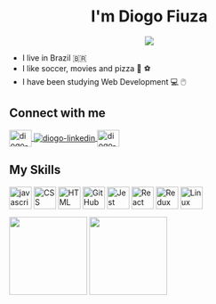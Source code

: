 <p align='center'>
  <h1 align='center'>I'm Diogo Fiuza</h1>
</p>

<p align='center'>
  <img src='https://readme-typing-svg.herokuapp.com?color=%2322D2F7&size=24&center=true&lines=Hi+there!!+%F0%9F%91%8B;Welcome+to+my+GitHub!'/>
</p>

- I live in Brazil 🇧🇷
- I like soccer, movies and pizza 🍕 ⚽
- I have been studying Web Development 💻 🖱️

## Connect with me
<!-- Linkedin -->
<a href="https://www.linkedin.com/in/diogo-fiuza/" target="_blank">
  <img align='center' height="30" width="40" src="https://cdn.jsdelivr.net/gh/devicons/devicon/icons/linkedin/linkedin-original.svg" alt="diogo-linkedin">
</a>
<!--Instagram-->
<a href="https://www.instagram.com/fiuzadiogo/" target="_blank">
  <img align='center' src="https://cdn.exclaimer.com/Handbook%20Images/instagram-icon_32x32.png?_ga=2.112658560.562039471.1630719819-2106938979.1630719819" alt="diogo-linkedin">
</a>
<!-- E-mail -->
<a href="https://mail.google.com/mail/u/0/?tab=rm&ogbl#inbox?compose=CllgCJZZQqxqKjZFSWKlvTlXNLQKlGdlZdvDfnkFsZQDqGDPFZGCmJSThMPmzkJJFgHHclFwKsV" target="_blank">
  <img align='center' height="30" width="40" src="https://cdn.jsdelivr.net/gh/devicons/devicon/icons/google/google-original.svg" alt="diogo-linkedin">
</a>

## My Skills
<!--Fonte: https://devicon.dev/ -->
<img align='center' height="40" width="40" style="max-width: 100%" src="https://cdn.jsdelivr.net/gh/devicons/devicon/icons/javascript/javascript-original.svg" alt="javascript"></img>
<img align='center' height="40" width="40" style="display: inline, max-width: 100%" src="https://cdn.jsdelivr.net/gh/devicons/devicon/icons/css3/css3-original.svg" alt="CSS"></img>
<img align='center' height="40" width="40" style="max-width: 100%" src="https://cdn.jsdelivr.net/gh/devicons/devicon/icons/html5/html5-original.svg" alt="HTML"></img>
<img align='center' height="40" width="40" style="max-width: 100%" src="https://cdn.jsdelivr.net/gh/devicons/devicon/icons/github/github-original.svg" alt="GitHub"></img>
<img align='center' height="40" width="40" style="max-width: 100%" src="https://cdn.jsdelivr.net/gh/devicons/devicon/icons/jest/jest-plain.svg" alt="Jest"></img>
<img align='center' height="40" width="40" style="max-width: 100%" src="https://cdn.jsdelivr.net/gh/devicons/devicon/icons/react/react-original-wordmark.svg" alt="React"></img>
<img align='center' height="40" width="40" style="max-width: 100%" src="https://cdn.jsdelivr.net/gh/devicons/devicon/icons/redux/redux-original.svg" alt="Redux"></img>
<img align='center' height="40" width="40" style="max-width: 100%"  src="https://cdn.jsdelivr.net/gh/devicons/devicon/icons/linux/linux-plain.svg" alt="Linux"></img>

<div>
  <img height="140em" src="https://github-readme-stats.vercel.app/api?username=DiogoFiuza&show_icons=true&theme=dark">
  <img height="140em" src="https://github-readme-stats.vercel.app/api/top-langs/?username=DiogoFiuza&layout=compact&theme=dark">
</div>




<!--
**DiogoFiuza/DiogoFiuza** is a ✨ _special_ ✨ repository because its `README.md` (this file) appears on your GitHub profile.

Here are some ideas to get you started:

- 🔭 I’m currently working on ...
- 🌱 I’m currently learning ...
- 👯 I’m looking to collaborate on ...
- 🤔 I’m looking for help with ...
- 💬 Ask me about ...
- 📫 How to reach me: ...
- 😄 Pronouns: ...
- ⚡ Fun fact: ...
-->
